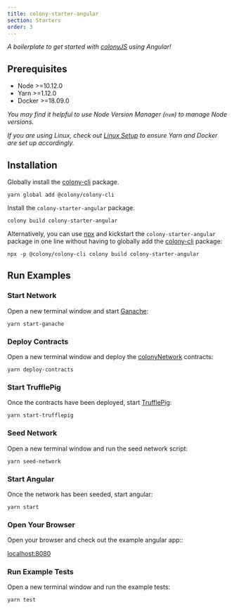 ```yaml
---
title: colony-starter-angular
section: Starters
order: 3
---
```


_A boilerplate to get started with [colonyJS](https://github.com/JoinColony/colonyJS) using Angular!_

## Prerequisites

- Node >=10.12.0
- Yarn >=1.12.0
- Docker >=18.09.0

_You may find it helpful to use Node Version Manager (`nvm`) to manage Node versions._

_If you are using Linux, check out [Linux Setup](/docs-linux-setup/) to ensure Yarn and Docker are set up accordingly._

## Installation

Globally install the [colony-cli](/cli-colony-cli) package.

```
yarn global add @colony/colony-cli
```

Install the `colony-starter-angular` package.

```
colony build colony-starter-angular
```

Alternatively, you can use [npx](https://www.npmjs.com/package/npx) and kickstart the `colony-starter-angular` package in one line without having to globally add the [colony-cli](/cli-colony-cli) package:

```
npx -p @colony/colony-cli colony build colony-starter-angular
```

## Run Examples

### Start Network

Open a new terminal window and start [Ganache](https://github.com/trufflesuite/ganache-cli):

```
yarn start-ganache
```

### Deploy Contracts

Open a new terminal window and deploy the [colonyNetwork](https://github.com/JoinColony/colonyNetwork) contracts:

```
yarn deploy-contracts
```

### Start TrufflePig

Once the contracts have been deployed, start [TrufflePig](https://github.com/JoinColony/trufflepig):

```
yarn start-trufflepig
```

### Seed Network

Open a new terminal window and run the seed network script:

```
yarn seed-network
```

### Start Angular

Once the network has been seeded, start angular:

```
yarn start
```

### Open Your Browser

Open your browser and check out the example angular app::

[localhost:8080](http://localhost:8080)

### Run Example Tests

Open a new terminal window and run the example tests:

```
yarn test
```
